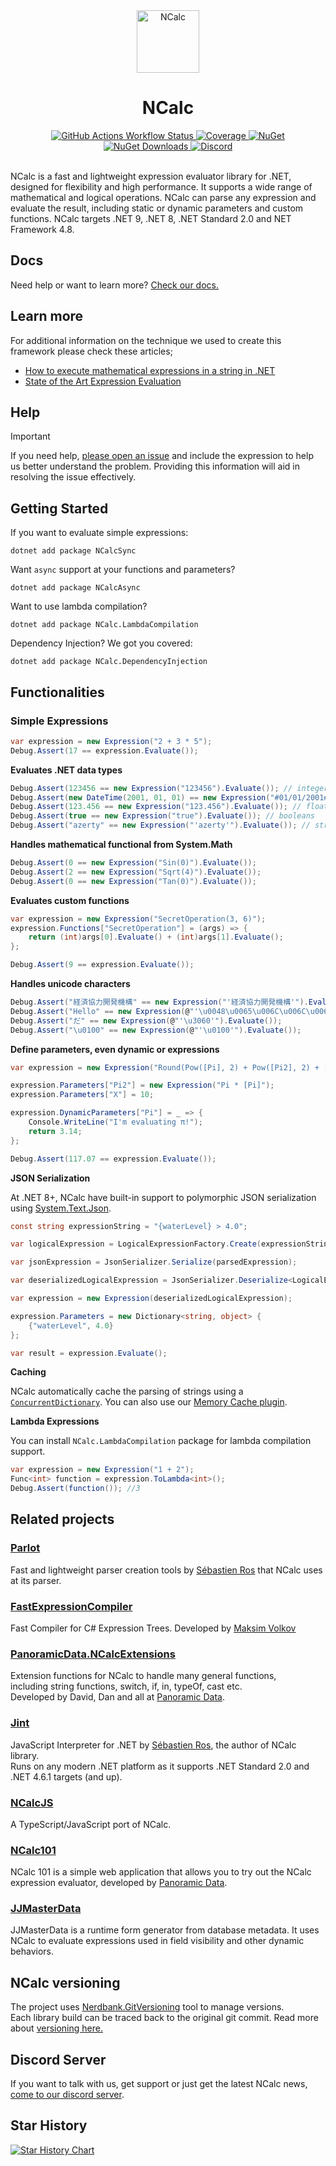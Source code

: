 <div align="center">
    <img src="NCalc.png" alt="NCalc" style="width:100px;"/>
    <h1>NCalc</h1>
    <a href="https://github.com/ncalc/ncalc/actions/workflows/build-test.yml">
      <img src="https://img.shields.io/github/actions/workflow/status/ncalc/ncalc/build-test.yml" alt="GitHub Actions Workflow Status" />
    </a>
    <a href="https://codecov.io/gh/ncalc/ncalc">
      <img src="https://img.shields.io/codecov/c/github/ncalc/ncalc.svg" alt="Coverage" />
    </a>
    <a href="https://nuget.org/packages/NCalcSync.signed">
      <img src="https://img.shields.io/nuget/v/NCalcSync.signed.svg?label=nuget&color=004880" alt="NuGet" />
    </a>
    <a href="https://nuget.org/packages/NCalcSync.signed">
      <img src="https://img.shields.io/nuget/dt/NCalcSync.svg?color=004880" alt="NuGet Downloads" />
    </a>
    <a href="https://discord.gg/TeJkmXbqFk">
      <img src="https://img.shields.io/discord/1237181265426387005?color=5b62ef&label=discord" alt="Discord" />
    </a>
</div>
<br>



NCalc is a fast and lightweight expression evaluator library for .NET, designed for flexibility and high performance. It
supports a wide range of mathematical and logical operations. NCalc can parse any expression and evaluate the result,
including static or dynamic parameters and custom functions. NCalc targets .NET 9, .NET 8, .NET Standard 2.0 and NET Framework
4.8.

## Docs

Need help or want to learn more? [Check our docs.](https://ncalc.github.io/ncalc)

## Learn more

For additional information on the technique we used to create this framework please check these articles;
- [How to execute mathematical expressions in a string in .NET](https://www.jjconsulting.com.br/en-us/blog/programming/ncalc)
- [State of the Art Expression Evaluation](https://www.codeproject.com/Articles/18880/State-of-the-Art-Expression-Evaluation)

## Help

> [!IMPORTANT]
> If you need help, [please open an issue](https://github.com/ncalc/ncalc/issues/new/choose) and include the expression
> to help us better understand the problem.
> Providing this information will aid in resolving the issue effectively.

## Getting Started

If you want to evaluate simple expressions:

```
dotnet add package NCalcSync 
```

Want `async` support at your functions and parameters?

```
dotnet add package NCalcAsync 

```

Want to use lambda compilation?

```
dotnet add package NCalc.LambdaCompilation 
```

Dependency Injection? We got you covered:

```
dotnet add package NCalc.DependencyInjection
```

## Functionalities

### Simple Expressions

```c#
var expression = new Expression("2 + 3 * 5");
Debug.Assert(17 == expression.Evaluate());
```

**Evaluates .NET data types**

```c#
Debug.Assert(123456 == new Expression("123456").Evaluate()); // integers
Debug.Assert(new DateTime(2001, 01, 01) == new Expression("#01/01/2001#").Evaluate()); // date and times
Debug.Assert(123.456 == new Expression("123.456").Evaluate()); // floating point numbers
Debug.Assert(true == new Expression("true").Evaluate()); // booleans
Debug.Assert("azerty" == new Expression("'azerty'").Evaluate()); // strings
```

**Handles mathematical functional from System.Math**

```c#
Debug.Assert(0 == new Expression("Sin(0)").Evaluate());
Debug.Assert(2 == new Expression("Sqrt(4)").Evaluate());
Debug.Assert(0 == new Expression("Tan(0)").Evaluate());
```

**Evaluates custom functions**

```c#
var expression = new Expression("SecretOperation(3, 6)");
expression.Functions["SecretOperation"] = (args) => {
    return (int)args[0].Evaluate() + (int)args[1].Evaluate();
};

Debug.Assert(9 == expression.Evaluate());
```

**Handles unicode characters**

```c#
Debug.Assert("経済協力開発機構" == new Expression("'経済協力開発機構'").Evaluate());
Debug.Assert("Hello" == new Expression(@"'\u0048\u0065\u006C\u006C\u006F'").Evaluate());
Debug.Assert("だ" == new Expression(@"'\u3060'").Evaluate());
Debug.Assert("\u0100" == new Expression(@"'\u0100'").Evaluate());
```

**Define parameters, even dynamic or expressions**

```c#
var expression = new Expression("Round(Pow([Pi], 2) + Pow([Pi2], 2) + [X], 2)");

expression.Parameters["Pi2"] = new Expression("Pi * [Pi]");
expression.Parameters["X"] = 10;

expression.DynamicParameters["Pi"] = _ => {
    Console.WriteLine("I'm evaluating π!");
    return 3.14;
};

Debug.Assert(117.07 == expression.Evaluate());
```

**JSON Serialization**

At .NET 8+, NCalc have built-in support to polymorphic JSON serialization using [System.Text.Json](https://learn.microsoft.com/en-us/dotnet/standard/serialization/system-text-json).

```c#
const string expressionString = "{waterLevel} > 4.0";

var logicalExpression = LogicalExpressionFactory.Create(expressionString, ExpressionOptions.NoCache); //Created a BinaryExpression object.

var jsonExpression = JsonSerializer.Serialize(parsedExpression);

var deserializedLogicalExpression = JsonSerializer.Deserialize<LogicalExpression>(jsonExpression); //The object is still a BinaryExpression.

var expression = new Expression(deserializedLogicalExpression);

expression.Parameters = new Dictionary<string, object> {
    {"waterLevel", 4.0}
};

var result = expression.Evaluate();
```

**Caching**

NCalc automatically cache the parsing of strings using a [`ConcurrentDictionary`](https://learn.microsoft.com/pt-br/dotnet/api/system.collections.concurrent.concurrentdictionary-2).
You can also use our [Memory Cache plugin](https://ncalc.github.io/ncalc/articles/plugins/memory_cache.html).

**Lambda Expressions**

You can install ```NCalc.LambdaCompilation``` package for lambda compilation support.

```cs
var expression = new Expression("1 + 2");
Func<int> function = expression.ToLambda<int>();
Debug.Assert(function()); //3
```

## Related projects

### [Parlot](https://github.com/sebastienros/parlot)

Fast and lightweight parser creation tools by [Sébastien Ros](https://github.com/sebastienros) that NCalc uses at its
parser.

### [FastExpressionCompiler](https://github.com/dadhi/FastExpressionCompiler)

Fast Compiler for C# Expression Trees. Developed by [Maksim Volkov](https://github.com/dadhi)

### [PanoramicData.NCalcExtensions](https://github.com/panoramicdata/PanoramicData.NCalcExtensions)

Extension functions for NCalc to handle many general functions,  
including string functions, switch, if, in, typeOf, cast etc.  
Developed by David, Dan and all at [Panoramic Data](https://github.com/panoramicdata).

### [Jint](https://github.com/sebastienros/jint)

JavaScript Interpreter for .NET by [Sébastien Ros](https://github.com/sebastienros), the author of NCalc library.  
Runs on any modern .NET platform as it supports .NET Standard 2.0 and .NET 4.6.1 targets (and up).

### [NCalcJS](https://github.com/thomashambach/ncalcjs)

A TypeScript/JavaScript port of NCalc.

### [NCalc101](https://ncalc101.magicsuite.net)

NCalc 101 is a simple web application that allows you to try out the NCalc expression evaluator, developed
by [Panoramic Data](https://github.com/panoramicdata).

### [JJMasterData](https://github.com/JJConsulting/JJMasterData/)

JJMasterData is a runtime form generator from database metadata. It uses NCalc to evaluate expressions used in field
visibility and other dynamic behaviors.

## NCalc versioning

The project uses [Nerdbank.GitVersioning](https://github.com/dotnet/Nerdbank.GitVersioning) tool to manage versions.  
Each library build can be traced back to the original git commit.
Read more about [versioning here.](https://ncalc.github.io/ncalc/articles/new_release.html)
## Discord Server

If you want to talk with us, get support or just get the latest NCalc
news, [come to our discord server](https://discord.gg/TeJkmXbqFk).

## Star History

<a href="https://star-history.com/#ncalc/ncalc&Date">
 <picture>
   <source media="(prefers-color-scheme: dark)" srcset="https://api.star-history.com/svg?repos=ncalc/ncalc&type=Date&theme=dark" />
   <source media="(prefers-color-scheme: light)" srcset="https://api.star-history.com/svg?repos=ncalc/ncalc&type=Date" />
   <img alt="Star History Chart" src="https://api.star-history.com/svg?repos=ncalc/ncalc&type=Date" />
 </picture>
</a>
